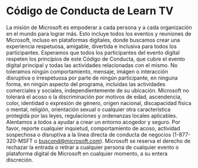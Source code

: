 ﻿# **Código de Conducta de Learn TV**
La misión de Microsoft es empoderar a cada persona y a cada organización en el mundo para lograr más. Esto incluye todos los eventos y reuniones de Microsoft, incluso en plataformas digitales, donde buscamos crear una experiencia respetuosa, amigable, divertida e inclusiva para todos los participantes.
Esperamos que todos los participantes del evento digital respeten los principios de este Código de Conducta, que cubre el evento digital principal y todas las actividades relacionadas con el mismo. No toleramos ningún comportamiento, mensaje, imágen o interacción disruptiva o irrespetuosa por parte de ningún participante, en ninguna forma, en ningún aspecto del programa, incluidas las actividades comerciales y sociales, independientemente de su ubicación.
Microsoft no tolerará el acoso o la discriminación por motivos de edad, ascendencia, color, identidad o expresión de género, origen nacional, discapacidad física o mental, religión, orientación sexual o cualquier otra característica protegida por las leyes, regulaciones y ordenanzas locales aplicables.
Alentamos a todos a ayudar a crear un entorno acogedor y seguro. Por favor, reporte cualquier inquietud, comportamiento de acoso, actividad sospechosa o disruptiva a la línea directa de conducta de negocios (1-877-320-MSFT o buscond@microsoft.com). Microsoft se reserva el derecho de rechazar la entrada o retirar a cualquier persona de cualquier evento o plataforma digital de Microsoft en cualquier momento, a su entera discreción.
